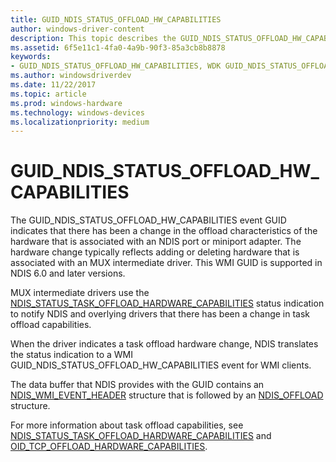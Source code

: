 ```yaml
---
title: GUID_NDIS_STATUS_OFFLOAD_HW_CAPABILITIES
author: windows-driver-content
description: This topic describes the GUID_NDIS_STATUS_OFFLOAD_HW_CAPABILITIES GUID for the NDIS WMI interface.
ms.assetid: 6f5e11c1-4fa0-4a9b-90f3-85a3cb8b8878
keywords:
- GUID_NDIS_STATUS_OFFLOAD_HW_CAPABILITIES, WDK GUID_NDIS_STATUS_OFFLOAD_HW_CAPABILITIES network drivers
ms.author: windowsdriverdev
ms.date: 11/22/2017
ms.topic: article
ms.prod: windows-hardware
ms.technology: windows-devices
ms.localizationpriority: medium
---
```


# GUID_NDIS_STATUS_OFFLOAD_HW_CAPABILITIES

The GUID_NDIS_STATUS_OFFLOAD_HW_CAPABILITIES event GUID indicates that there has been a change in the offload characteristics of the hardware that is associated with an NDIS port or miniport adapter. The hardware change typically reflects adding or deleting hardware that is associated with an MUX intermediate driver. This WMI GUID is supported in NDIS 6.0 and later versions.

MUX intermediate drivers use the [NDIS_STATUS_TASK_OFFLOAD_HARDWARE_CAPABILITIES](ndis-status-task-offload-hardware-capabilities.md) status indication to notify NDIS and overlying drivers that there has been a change in task offload capabilities.

When the driver indicates a task offload hardware change, NDIS translates the status indication to a WMI GUID_NDIS_STATUS_OFFLOAD_HW_CAPABILITIES event for WMI clients.

The data buffer that NDIS provides with the GUID contains an [NDIS_WMI_EVENT_HEADER](https://msdn.microsoft.com/library/windows/hardware/ff567900) structure that is followed by an [NDIS_OFFLOAD](https://msdn.microsoft.com/library/windows/hardware/ff566599) structure.

For more information about task offload capabilities, see [NDIS_STATUS_TASK_OFFLOAD_HARDWARE_CAPABILITIES](ndis-status-task-offload-hardware-capabilities.md) and [OID_TCP_OFFLOAD_HARDWARE_CAPABILITIES](oid-tcp-offload-hardware-capabilities.md).

